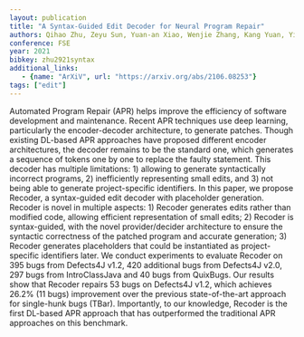 ```yaml
---
layout: publication
title: "A Syntax-Guided Edit Decoder for Neural Program Repair"
authors: Qihao Zhu, Zeyu Sun, Yuan-an Xiao, Wenjie Zhang, Kang Yuan, Yingfei Xiong, Lu Zhang
conference: FSE
year: 2021
bibkey: zhu2921syntax
additional_links:
   - {name: "ArXiV", url: "https://arxiv.org/abs/2106.08253"}
tags: ["edit"]
---
```

Automated Program Repair (APR) helps improve the efficiency of software development and maintenance. Recent APR techniques use deep learning, particularly the encoder-decoder architecture, to generate patches.
Though existing DL-based APR approaches have proposed different encoder architectures, the decoder remains to be the standard one, which generates a sequence of tokens one by one to replace the faulty statement.
This decoder has multiple limitations: 1) allowing to generate syntactically incorrect programs, 2) inefficiently representing small edits, and 3) not being able to generate project-specific identifiers.
In this paper, we propose Recoder, a syntax-guided edit decoder with placeholder generation. Recoder is novel in multiple aspects: 1) Recoder generates edits rather than modified code, allowing efficient representation of small edits; 2) Recoder is syntax-guided, with the novel provider/decider architecture to ensure the syntactic correctness of the patched program and accurate generation; 3) Recoder generates placeholders that could be instantiated as project-specific identifiers later.
We conduct experiments to evaluate Recoder on 395 bugs from Defects4J v1.2, 420 additional bugs from Defects4J v2.0, 297 bugs from IntroClassJava and 40 bugs from QuixBugs. Our results show that Recoder repairs 53 bugs on Defects4J v1.2, which achieves 26.2% (11 bugs) improvement over the previous state-of-the-art approach for single-hunk bugs (TBar). Importantly, to our knowledge, Recoder is the first DL-based APR approach that has outperformed the traditional APR approaches on this benchmark. 

